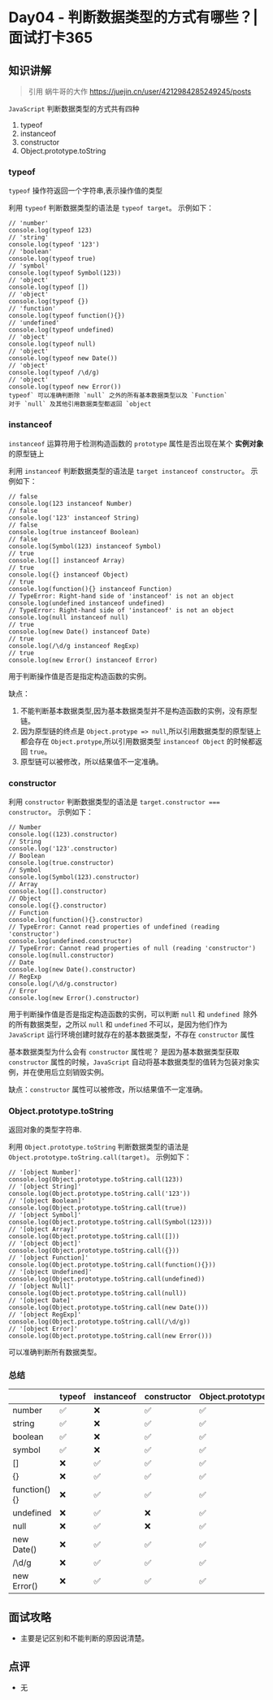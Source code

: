 # Day04 - 判断数据类型的方式有哪些？| 面试打卡365

## 知识讲解

> 引用  蜗牛哥的大作 https://juejin.cn/user/4212984285249245/posts

`JavaScript` 判断数据类型的方式共有四种

1. typeof
2. instanceof
3. constructor
4. Object.prototype.toString

### typeof

`typeof` 操作符返回一个字符串,表示操作值的类型

利用 `typeof` 判断数据类型的语法是 `typeof target`。
示例如下：

```
// 'number'
console.log(typeof 123)
// 'string'
console.log(typeof '123')
// 'boolean'
console.log(typeof true)
// 'symbol'
console.log(typeof Symbol(123))
// 'object'
console.log(typeof [])
// 'object'
console.log(typeof {})
// 'function'
console.log(typeof function(){})
// 'undefined'
console.log(typeof undefined)
// 'object'
console.log(typeof null)
// 'object'
console.log(typeof new Date())
// 'object'
console.log(typeof /\d/g)
// 'object'
console.log(typeof new Error())
typeof` 可以准确判断除 `null` 之外的所有基本数据类型以及 `Function`
对于 `null` 及其他引用数据类型都返回 `object
```

### instanceof

`instanceof` 运算符用于检测构造函数的 `prototype` 属性是否出现在某个 **实例对象** 的原型链上

利用 `instanceof` 判断数据类型的语法是 `target instanceof constructor`。
示例如下：

```
// false
console.log(123 instanceof Number)
// false
console.log('123' instanceof String)
// false
console.log(true instanceof Boolean)
// false
console.log(Symbol(123) instanceof Symbol)
// true
console.log([] instanceof Array)
// true
console.log({} instanceof Object)
// true
console.log(function(){} instanceof Function)
// TypeError: Right-hand side of 'instanceof' is not an object
console.log(undefined instanceof undefined)
// TypeError: Right-hand side of 'instanceof' is not an object
console.log(null instanceof null)
// true
console.log(new Date() instanceof Date)
// true
console.log(/\d/g instanceof RegExp)
// true
console.log(new Error() instanceof Error)
```

用于判断操作值是否是指定构造函数的实例。

缺点：

1. 不能判断基本数据类型,因为基本数据类型并不是构造函数的实例，没有原型链。
2. 因为原型链的终点是 `Object.protype => null`,所以引用数据类型的原型链上都会存在 `Object.protype`,所以引用数据类型 `instanceof Object` 的时候都返回 `true`。
3. 原型链可以被修改，所以结果值不一定准确。

### constructor

利用 `constructor` 判断数据类型的语法是 `target.constructor === constructor`。
示例如下：

```
// Number
console.log((123).constructor)
// String
console.log('123'.constructor)
// Boolean
console.log(true.constructor)
// Symbol
console.log(Symbol(123).constructor)
// Array
console.log([].constructor)
// Object
console.log({}.constructor)
// Function
console.log(function(){}.constructor)
// TypeError: Cannot read properties of undefined (reading 'constructor')
console.log(undefined.constructor)
// TypeError: Cannot read properties of null (reading 'constructor')
console.log(null.constructor)
// Date
console.log(new Date().constructor)
// RegExp
console.log(/\d/g.constructor)
// Error
console.log(new Error().constructor)
```

用于判断操作值是否是指定构造函数的实例，可以判断 `null` 和 `undefined `除外的所有数据类型，之所以 `null` 和 `undefined` 不可以，是因为他们作为 `JavaScript` 运行环境创建时就存在的基本数据类型，不存在 `constructor` 属性

基本数据类型为什么会有 `constructor` 属性呢？
是因为基本数据类型获取 `constructor` 属性的时候，`JavaScript` 自动将基本数据类型的值转为包装对象实例，并在使用后立刻销毁实例。

缺点：`constructor` 属性可以被修改，所以结果值不一定准确。

### Object.prototype.toString

返回对象的类型字符串.

利用 `Object.prototype.toString` 判断数据类型的语法是 `Object.prototype.toString.call(target)`。
示例如下：

```
// '[object Number]'
console.log(Object.prototype.toString.call(123))
// '[object String]'
console.log(Object.prototype.toString.call('123'))
// '[object Boolean]'
console.log(Object.prototype.toString.call(true))
// '[object Symbol]'
console.log(Object.prototype.toString.call(Symbol(123)))
// '[object Array]'
console.log(Object.prototype.toString.call([]))
// '[object Object]'
console.log(Object.prototype.toString.call({}))
// '[object Function]'
console.log(Object.prototype.toString.call(function(){}))
// '[object Undefined]'
console.log(Object.prototype.toString.call(undefined))
// '[object Null]'
console.log(Object.prototype.toString.call(null))
// '[object Date]'
console.log(Object.prototype.toString.call(new Date()))
// '[object RegExp]'
console.log(Object.prototype.toString.call(/\d/g))
// '[object Error]'
console.log(Object.prototype.toString.call(new Error()))
```

可以准确判断所有数据类型。



### 总结

|               | typeof | instanceof | constructor | Object.prototype.toString |
| ------------- | ------ | ---------- | ----------- | ------------------------- |
| number        | ✅      | ❌          | ✅           | ✅                         |
| string        | ✅      | ❌          | ✅           | ✅                         |
| boolean       | ✅      | ❌          | ✅           | ✅                         |
| symbol        | ✅      | ❌          | ✅           | ✅                         |
| []            | ❌      | ✅          | ✅           | ✅                         |
| {}            | ❌      | ✅          | ✅           | ✅                         |
| function() {} | ❌      | ✅          | ✅           | ✅                         |
| undefined     | ❌      | ✅          | ❌           | ✅                         |
| null          | ❌      | ✅          | ❌           | ✅                         |
| new Date()    | ❌      | ✅          | ✅           | ✅                         |
| /\d/g         | ❌      | ✅          | ✅           | ✅                         |
| new Error()   | ❌      | ✅          | ✅           | ✅                         |



## 面试攻略

- 主要是记区别和不能判断的原因说清楚。



## 点评

- 无